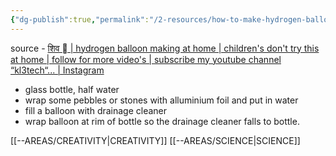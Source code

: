 ```yaml
---
{"dg-publish":true,"permalink":"/2-resources/how-to-make-hydrogen-balloon/","created":"2025-02-14T14:12:58.036+08:00","updated":"2025-03-25T19:04:33.943+08:00"}
---
```


source - [शिव  \| hydrogen balloon making at home \| children's don't try this at home \| follow for more video's \| subscribe my youtube channel “kl3tech“... \| Instagram](https://www.instagram.com/reel/DFp0npYz7Sc/)

- glass bottle, half water
- wrap some pebbles or stones with alluminium foil and put in water
- fill a balloon with drainage cleaner
- wrap balloon at rim of bottle so the drainage cleaner falls to bottle.

[[--AREAS/CREATIVITY\|CREATIVITY]]
[[--AREAS/SCIENCE\|SCIENCE]]
